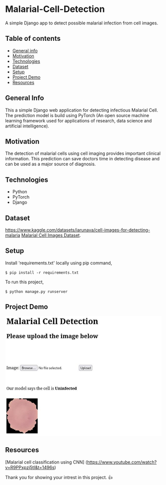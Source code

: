 # Malarial-Cell-Detection
A simple Django app to detect possible malarial infection from cell images.

## Table of contents
* [General info](#general-info)
* [Motivation](#motivation)
* [Technologies](#technologies)
* [Dataset](#dataset)
* [Setup](#setup)
* [Project Demo](#project-demo)
* [Resources](#resources)

## General Info 
This a simple Django web application for detecting infectious Malarial Cell. The prediction model is build using PyTorch
(An open source machine learning framework used for applications of research, data science and artificial intelligence). 

## Motivation
The detection of malarial cells using cell imaging provides important clinical information.
This prediction can save doctors time in detecting disease and can be used as a major source of diagnosis. 

## Technologies 
* Python
* PyTorch
* Django 

## Dataset 
https://www.kaggle.com/datasets/iarunava/cell-images-for-detecting-malaria
[Malarial Cell Images Dataset](https://www.kaggle.com/datasets/iarunava/cell-images-for-detecting-malaria).

## Setup
Install 'requirements.txt' locally using pip command,

```
$ pip install -r requirements.txt

```

To run this project,

```
$ python manage.py runserver

```
## Project Demo
![alt text](https://github.com/asimMahat/Malarial-Cell-Detection/blob/main/demo.jpg)

## Resources
[Malarial cell classification using CNN] (https://www.youtube.com/watch?v=R9PPxpzj5tI&t=1496s)


Thank you for showing your intrest in this project. :+1:


